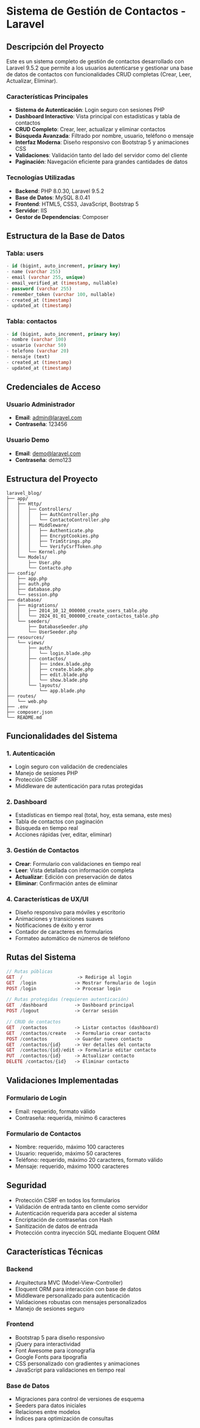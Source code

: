# Sistema de Gestión de Contactos - Laravel

## Descripción del Proyecto

Este es un sistema completo de gestión de contactos desarrollado con Laravel 9.5.2 que permite a los usuarios autenticarse y gestionar una base de datos de contactos con funcionalidades CRUD completas (Crear, Leer, Actualizar, Eliminar).

### Características Principales

- **Sistema de Autenticación**: Login seguro con sesiones PHP
- **Dashboard Interactivo**: Vista principal con estadísticas y tabla de contactos
- **CRUD Completo**: Crear, leer, actualizar y eliminar contactos
- **Búsqueda Avanzada**: Filtrado por nombre, usuario, teléfono o mensaje
- **Interfaz Moderna**: Diseño responsivo con Bootstrap 5 y animaciones CSS
- **Validaciones**: Validación tanto del lado del servidor como del cliente
- **Paginación**: Navegación eficiente para grandes cantidades de datos

### Tecnologías Utilizadas

- **Backend**: PHP 8.0.30, Laravel 9.5.2
- **Base de Datos**: MySQL 8.0.41
- **Frontend**: HTML5, CSS3, JavaScript, Bootstrap 5
- **Servidor**: IIS
- **Gestor de Dependencias**: Composer

## Estructura de la Base de Datos

### Tabla: users
```sql
- id (bigint, auto_increment, primary key)
- name (varchar 255)
- email (varchar 255, unique)
- email_verified_at (timestamp, nullable)
- password (varchar 255)
- remember_token (varchar 100, nullable)
- created_at (timestamp)
- updated_at (timestamp)
```

### Tabla: contactos
```sql
- id (bigint, auto_increment, primary key)
- nombre (varchar 100)
- usuario (varchar 50)
- telefono (varchar 20)
- mensaje (text)
- created_at (timestamp)
- updated_at (timestamp)
```

## Credenciales de Acceso

### Usuario Administrador
- **Email**: admin@laravel.com
- **Contraseña**: 123456

### Usuario Demo
- **Email**: demo@laravel.com
- **Contraseña**: demo123

## Estructura del Proyecto

```
laravel_blog/
├── app/
│   ├── Http/
│   │   ├── Controllers/
│   │   │   ├── AuthController.php
│   │   │   └── ContactoController.php
│   │   ├── Middleware/
│   │   │   ├── Authenticate.php
│   │   │   ├── EncryptCookies.php
│   │   │   ├── TrimStrings.php
│   │   │   └── VerifyCsrfToken.php
│   │   └── Kernel.php
│   └── Models/
│       ├── User.php
│       └── Contacto.php
├── config/
│   ├── app.php
│   ├── auth.php
│   ├── database.php
│   └── session.php
├── database/
│   ├── migrations/
│   │   ├── 2014_10_12_000000_create_users_table.php
│   │   └── 2024_01_01_000000_create_contactos_table.php
│   └── seeders/
│       ├── DatabaseSeeder.php
│       └── UserSeeder.php
├── resources/
│   └── views/
│       ├── auth/
│       │   └── login.blade.php
│       ├── contactos/
│       │   ├── index.blade.php
│       │   ├── create.blade.php
│       │   ├── edit.blade.php
│       │   └── show.blade.php
│       └── layouts/
│           └── app.blade.php
├── routes/
│   └── web.php
├── .env
├── composer.json
└── README.md
```

## Funcionalidades del Sistema

### 1. Autenticación
- Login seguro con validación de credenciales
- Manejo de sesiones PHP
- Protección CSRF
- Middleware de autenticación para rutas protegidas

### 2. Dashboard
- Estadísticas en tiempo real (total, hoy, esta semana, este mes)
- Tabla de contactos con paginación
- Búsqueda en tiempo real
- Acciones rápidas (ver, editar, eliminar)

### 3. Gestión de Contactos
- **Crear**: Formulario con validaciones en tiempo real
- **Leer**: Vista detallada con información completa
- **Actualizar**: Edición con preservación de datos
- **Eliminar**: Confirmación antes de eliminar

### 4. Características de UX/UI
- Diseño responsivo para móviles y escritorio
- Animaciones y transiciones suaves
- Notificaciones de éxito y error
- Contador de caracteres en formularios
- Formateo automático de números de teléfono

## Rutas del Sistema

```php
// Rutas públicas
GET  /                    -> Redirige al login
GET  /login              -> Mostrar formulario de login
POST /login              -> Procesar login

// Rutas protegidas (requieren autenticación)
GET  /dashboard          -> Dashboard principal
POST /logout             -> Cerrar sesión

// CRUD de contactos
GET  /contactos          -> Listar contactos (dashboard)
GET  /contactos/create   -> Formulario crear contacto
POST /contactos          -> Guardar nuevo contacto
GET  /contactos/{id}     -> Ver detalles del contacto
GET  /contactos/{id}/edit -> Formulario editar contacto
PUT  /contactos/{id}     -> Actualizar contacto
DELETE /contactos/{id}   -> Eliminar contacto
```

## Validaciones Implementadas

### Formulario de Login
- Email: requerido, formato válido
- Contraseña: requerida, mínimo 6 caracteres

### Formulario de Contactos
- Nombre: requerido, máximo 100 caracteres
- Usuario: requerido, máximo 50 caracteres
- Teléfono: requerido, máximo 20 caracteres, formato válido
- Mensaje: requerido, máximo 1000 caracteres

## Seguridad

- Protección CSRF en todos los formularios
- Validación de entrada tanto en cliente como servidor
- Autenticación requerida para acceder al sistema
- Encriptación de contraseñas con Hash
- Sanitización de datos de entrada
- Protección contra inyección SQL mediante Eloquent ORM

## Características Técnicas

### Backend
- Arquitectura MVC (Model-View-Controller)
- Eloquent ORM para interacción con base de datos
- Middleware personalizado para autenticación
- Validaciones robustas con mensajes personalizados
- Manejo de sesiones seguro

### Frontend
- Bootstrap 5 para diseño responsivo
- jQuery para interactividad
- Font Awesome para iconografía
- Google Fonts para tipografía
- CSS personalizado con gradientes y animaciones
- JavaScript para validaciones en tiempo real

### Base de Datos
- Migraciones para control de versiones de esquema
- Seeders para datos iniciales
- Relaciones entre modelos
- Índices para optimización de consultas

